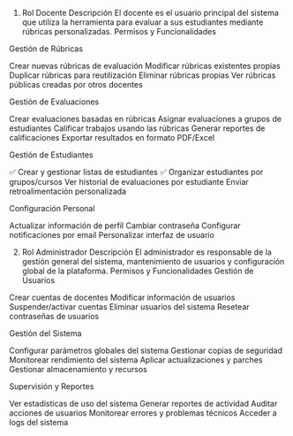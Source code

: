 1. Rol Docente
Descripción
El docente es el usuario principal del sistema que utiliza la herramienta para evaluar a sus estudiantes mediante rúbricas personalizadas.
Permisos y Funcionalidades

Gestión de Rúbricas

Crear nuevas rúbricas de evaluación
Modificar rúbricas existentes propias
Duplicar rúbricas para reutilización
Eliminar rúbricas propias
Ver rúbricas públicas creadas por otros docentes

Gestión de Evaluaciones

Crear evaluaciones basadas en rúbricas
Asignar evaluaciones a grupos de estudiantes
Calificar trabajos usando las rúbricas
Generar reportes de calificaciones
Exportar resultados en formato PDF/Excel

Gestión de Estudiantes

✅ Crear y gestionar listas de estudiantes
✅ Organizar estudiantes por grupos/cursos Ver historial de evaluaciones por estudiante
Enviar retroalimentación personalizada

Configuración Personal

Actualizar información de perfil
Cambiar contraseña
Configurar notificaciones por email
Personalizar interfaz de usuario

2. Rol Administrador
Descripción
El administrador es responsable de la gestión general del sistema, mantenimiento de usuarios y configuración global de la plataforma.
Permisos y Funcionalidades
Gestión de Usuarios

Crear cuentas de docentes
Modificar información de usuarios
Suspender/activar cuentas
Eliminar usuarios del sistema
Resetear contraseñas de usuarios

Gestión del Sistema

Configurar parámetros globales del sistema
Gestionar copias de seguridad
Monitorear rendimiento del sistema
Aplicar actualizaciones y parches
Gestionar almacenamiento y recursos

Supervisión y Reportes

Ver estadísticas de uso del sistema
Generar reportes de actividad
Auditar acciones de usuarios
Monitorear errores y problemas técnicos
Acceder a logs del sistema
